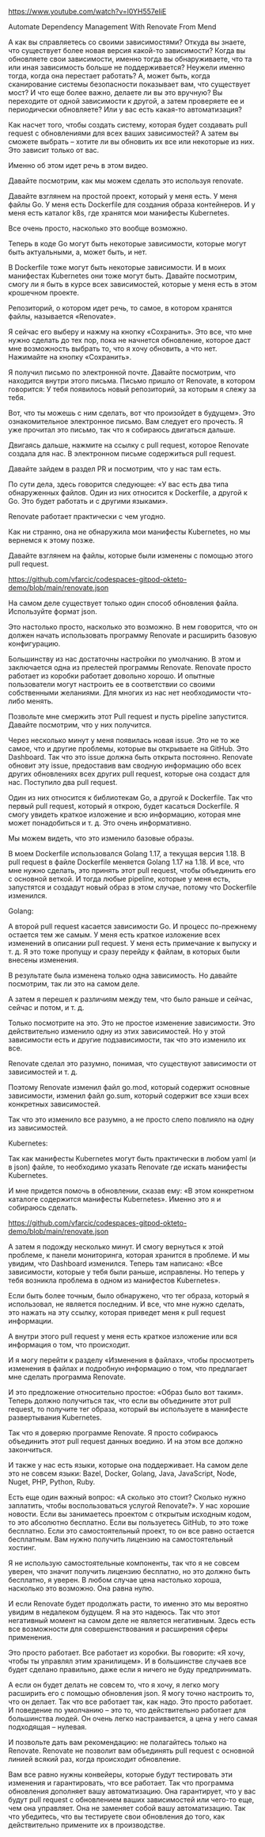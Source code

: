 https://www.youtube.com/watch?v=l0YH557eIiE

Automate Dependency Management With Renovate From Mend

А как вы справляетесь со своими зависимостями? Откуда вы знаете, что существует более новая версия какой-то зависимости? Когда вы обновляете свои зависимости, именно тогда вы обнаруживаете, что та или иная зависимость больше не поддерживается? Неужели именно тогда, когда она перестает работать? А, может быть, когда сканирование системы безопасности показывает вам, что существует мост? И что еще более важно, делаете ли вы это вручную? Вы переходите от одной зависимости к другой, а затем проверяете ее и периодически обновляете? Или у вас есть какая-то автоматизация?

Как насчет того, чтобы создать систему, которая будет создавать pull request с обновлениями для всех ваших зависимостей? А затем вы сможете выбрать – хотите ли вы обновить их все или некоторые из них. Это зависит только от вас.

Именно об этом идет речь в этом видео.

Давайте посмотрим, как мы можем сделать это используя renovate.

Давайте взглянем на простой проект, который у меня есть. У меня файлы Go. У меня есть Dockerfile для создания образа контейнеров. И у меня есть каталог k8s, где хранятся мои манифесты Kubernetes. 

Все очень просто, насколько это вообще возможно.

Теперь в коде Go могут быть некоторые зависимости, которые могут быть актуальными, а, может быть, и нет.

В Dockerfile тоже могут быть некоторые зависимости. И в моих манифестах Kubernetes они тоже могут быть. Давайте посмотрим, смогу ли я быть в курсе всех зависимостей, которые у меня есть в этом крошечном проекте.

Репозиторий, о котором идет речь, то самое, в котором хранятся файлы, называется «Renovate». 

Я сейчас его выберу и нажму на кнопку «Сохранить». Это все, что мне нужно сделать до тех пор, пока не начнется обновление, которое даст мне возможность выбрать то, что я хочу обновить, а что нет. Нажимайте на кнопку «Сохранить».

Я получил письмо по электронной почте. Давайте посмотрим, что находится внутри этого письма. Письмо пришло от Renovate, в котором говорится: У тебя появилось новый репозиторий, за которым я слежу за тебя. 

Вот, что ты можешь с ним сделать, вот что произойдет в будущем». Это ознакомительное электронное письмо. Вам следует его прочесть. Я уже прочитал это письмо, так что я собираюсь двигаться дальше.

Двигаясь дальше, нажмите на ссылку с pull request, которое Renovate создала для нас. В электронном письме содержиться pull request.

Давайте зайдем в раздел PR и посмотрим, что у нас там есть.

По сути дела, здесь говорится следующее: «У вас есть два типа обнаруженных файлов. Один из них относится к Dockerfile, а другой к Go. Это будет работать и с другими языками».

Renovate работает практически с чем угодно.

Как ни странно, она не обнаружила мои манифесты Kubernetes, но мы вернемся к этому позже.

Давайте взглянем на файлы, которые были изменены с помощью этого pull request.

https://github.com/vfarcic/codespaces-gitpod-okteto-demo/blob/main/renovate.json

На самом деле существует только один способ обновления файла. Используйте формат json. 

Это настолько просто, насколько это возможно. В нем говорится, что он должен начать использовать программу Renovate и расширить базовую конфигурацию.

Большинству из нас достаточны настройки по умолчанию. В этом и заключается одна из прелестей программы Renovate. Renovate просто работает из коробки работает довольно хорошо. И опытные пользователи могут настроить ее в соответствии со своими собственными желаниями. Для многих из нас нет необходимости что-либо менять.

Позвольте мне смержить этот Pull request и пусть pipeline запустится. Давайте посмотрим, что у них получится.

Через несколько минут у меня появилась новая issue. Это не то же самое, что и другие проблемы, которые вы открываете на GitHub. Это Dashboard. Так что это issue должна быть открыта постоянно. Renovate обновит эту issue, предоставив вам сводную информацию обо всех других обновлениях всех других pull request, которые она создаст для нас.
Поступило два pull request.

Один из них относится к библиотекам Go, а другой к Dockerfile. Так что первый pull request, который я открою, будет касаться Dockerfile. Я смогу увидеть краткое изложение и всю информацию, которая мне может понадобиться и т. д. Это очень информативно.

Мы можем видеть, что это изменило базовые образы.

В моем Dockerfile использовался Golang 1.17, а текущая версия 1.18. В pull request в файле Dockerfile меняется Golang 1.17 на 1.18. 
И все, что мне нужно сделать, это принять этот pull request, чтобы объединить его с основной веткой. 
И тогда любые pipeline, которые у меня есть, запустятся и создадут новый образ в этом случае, потому что Dockerfile изменился.

Golang:

А второй pull request касается зависимости Go. И процесс по-прежнему остается тем же самым.
У меня есть краткое изложение всех изменений в описании pull request. У меня есть примечание к выпуску и т. д. Я это тоже пропущу и сразу перейду к файлам, в которых были внесены изменения.

В результате была изменена только одна зависимость. Но давайте посмотрим, так ли это на самом деле.

А затем я перешел к различиям между тем, что было раньше и сейчас, сейчас и потом, и т. д. 

Только посмотрите на это. Это не простое изменение зависимости. Это действительно изменило одну из этих зависимостей. Но у этой зависимости есть и другие подзависимости, так что это изменило их все.

Renovate сделал это разумно, понимая, что существуют зависимости от зависимостей и т. д. 

Поэтому Renovate изменил файл go.mod, который содержит основные зависимости, изменил файл go.sum, который содержит все хэши всех конкретных зависимостей. 

Так что это изменило все разумно, а не просто слепо повлияло на одну из зависимостей.

Kubernetes:

Так как манифесты Kubernetes могут быть практически в любом yaml (и в json) файле,  то необходимо указать Renovate где искать манифесты Kubernetes.

И мне придется помочь в обновлении, сказав ему: «В этом конкретном каталоге содержится манифесты Kubernetes». Именно это я и собираюсь сделать.

https://github.com/vfarcic/codespaces-gitpod-okteto-demo/blob/main/renovate.json

А затем я подожду несколько минут. И смогу вернуться к этой проблеме, к панели мониторинга, которая хранится в проблеме. И мы увидим, что Dashboard изменился. Теперь там написано: «Все зависимости, которые у тебя были раньше, исправлены. Но теперь у тебя возникла проблема в одном из манифестов Kubernetes».

Если быть более точным, было обнаружено, что тег образа, который я использовал, не является последним. И все, что мне нужно сделать, это нажать на эту ссылку, которая приведет меня к pull request информации.

А внутри этого pull request у меня есть краткое изложение или вся информация о том, что происходит.

И я могу перейти к разделу «Изменения в файлах», чтобы просмотреть изменения в файлах и подробную информацию о том, что предлагает мне сделать программа Renovate.

И это предложение относительно простое: «Образ было вот таким». Теперь должно получиться так, что если вы объедините этот pull request, то получите тег образа, который вы используете в манифесте развертывания Kubernetes.

Так что я доверяю программе Renovate. Я просто собираюсь объединить этот pull request данных воедино. И на этом все должно закончиться.

И также у нас есть языки, которые она поддерживает. На самом деле это не совсем языки: Bazel, Docker, Golang, Java, JavaScript, Node, Nuget, PHP, Python, Ruby.

Есть еще один важный вопрос: «А сколько это стоит? Сколько нужно заплатить, чтобы воспользоваться услугой Renovate?». У нас хорошие новости. Если вы занимаетесь проектом с открытым исходным кодом, то это абсолютно бесплатно. Если вы пользуетесь GitHub, то это тоже бесплатно. Если это самостоятельный проект, то он все равно остается бесплатным. Вам нужно получить лицензию на самостоятельный хостинг.

Я не использую самостоятельные компоненты, так что я не совсем уверен, что значит получить лицензию бесплатно, но это должно быть бесплатно, я уверен. В любом случае цена настолько хороша, насколько это возможно. Она равна нулю.

И если Renovate будет продолжать расти, то именно это мы вероятно увидим в недалеком будущем. Я на это надеюсь. Так что этот негативный момент на самом деле не является негативным. Здесь есть все возможности для совершенствования и расширения сферы применения.

Это просто работает. Все работает из коробки. Вы говорите: «Я хочу, чтобы ты управлял этим хранилищем». И в большинстве случаев все будет сделано правильно, даже если я ничего не буду предпринимать.

А если он будет делать не совсем то, что я хочу, я легко могу расширить его с помощью обновления json. Я могу точно настроить то, что он делает. Так что все работает так, как надо. Это просто работает. И поведение по умолчанию – это то, что действительно работает для большинства людей. Он очень легко настраивается, а цена у него самая подходящая – нулевая.

И позвольте дать вам рекомендацию: не полагайтесь только на Renovate. Renovate не позволит вам объединять pull request с основной линией всякий раз, когда происходит обновление.

Вам все равно нужны конвейеры, которые будут тестировать эти изменения и гарантировать, что все работает. Так что программа обновления дополняет вашу автоматизацию. Она гарантирует, что у вас будут pull request с обновлением ваших зависимостей или чего-то еще, чем она управляет. Она не заменяет собой вашу автоматизацию. Так что убедитесь, что вы тестируете свои обновления до того, как действительно примените их в производстве. 
